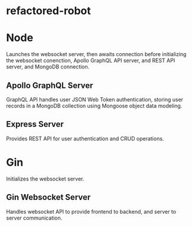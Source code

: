 # refactored-robot

# Node
Launches the websocket server, then awaits connection before initializing the websocket conenction, Apollo GraphQL API server, and REST API server, and MongoDB connection.

## Apollo GraphQL Server
GraphQL API handles user JSON Web Token authentication, storing user records in a MongoDB collection using Mongoose object data modeling.

## Express Server
Provides REST API for user authentication and CRUD operations.

# Gin
Initializes the websocket server. 

## Gin Websocket Server
Handles websocket API to provide frontend to backend, and server to server communication.



